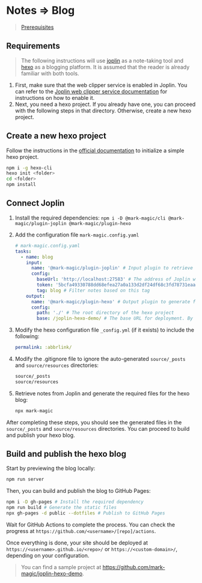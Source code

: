 # Notes => Blog

> [Prerequisites](./book.md#prerequisites)

## Requirements

> The following instructions will use [joplin](https://joplinapp.org/) as a note-taking tool and [hexo](https://hexo.io/) as a blogging platform. It is assumed that the reader is already familiar with both tools.

1.  First, make sure that the web clipper service is enabled in Joplin. You can refer to the [Joplin web clipper service documentation](https://joplinapp.org/help/apps/clipper/) for instructions on how to enable it.
2.  Next, you need a hexo project. If you already have one, you can proceed with the following steps in that directory. Otherwise, create a new hexo project.

## Create a new hexo project

Follow the instructions in the [official documentation](https://hexo.io/docs/setup) to initialize a simple hexo project.

```sh
npm i -g hexo-cli
hexo init <folder>
cd <folder>
npm install
```

## Connect Joplin

1.  Install the required dependencies: `npm i -D @mark-magic/cli @mark-magic/plugin-joplin @mark-magic/plugin-hexo`

2.  Add the configuration file `mark-magic.config.yaml`

    ```yaml
    # mark-magic.config.yaml
    tasks:
      - name: blog
        input:
          name: '@mark-magic/plugin-joplin' # Input plugin to retrieve data from Joplin notes
          config:
            baseUrl: 'http://localhost:27583' # The address of Joplin web clipper service, usually http://localhost:41184. In this example, we use the development address http://localhost:27583
            token: '5bcfa49330788dd68efea27a0a133d2df24df68c3fd78731eaa9914ef34811a34a782233025ed8a651677ec303de6a04e54b57a27d48898ff043fd812d8e0b31' # The token for Joplin web clipper service
            tag: blog # Filter notes based on this tag
        output:
          name: '@mark-magic/plugin-hexo' # Output plugin to generate files for hexo
          config:
            path: './' # The root directory of the hexo project
            base: /joplin-hexo-demo/ # The base URL for deployment. By default, it deploys to the root path of the domain. Make sure it matches the 'root' configuration in hexo _config.yml
    ```

3.  Modify the hexo configuration file `_config.yml` (if it exists) to include the following:

    ```yaml
    permalink: :abbrlink/
    ```

4.  Modify the .gitignore file to ignore the auto-generated `source/_posts` and `source/resources` directories:

    ```txt
    source/_posts
    source/resources
    ```

5.  Retrieve notes from Joplin and generate the required files for the hexo blog:

    ```sh
    npx mark-magic
    ```

After completing these steps, you should see the generated files in the `source/_posts` and `source/resources` directories. You can proceed to build and publish your hexo blog.

## Build and publish the hexo blog

Start by previewing the blog locally:

```sh
npm run server
```

Then, you can build and publish the blog to GitHub Pages:

```sh
npm i -D gh-pages # Install the required dependency
npm run build # Generate the static files
npx gh-pages -d public --dotfiles # Publish to GitHub Pages
```

Wait for GitHub Actions to complete the process. You can check the progress at `https://github.com/<username>/[repo]/actions`.

Once everything is done, your site should be deployed at `https://<username>.github.io/<repo>/` or `https://<custom-domain>/`, depending on your configuration.

> You can find a sample project at <https://github.com/mark-magic/joplin-hexo-demo>.
